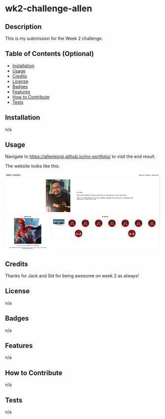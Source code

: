 # wk2-challenge-allen

## Description

This is my submission for the Week 2 challenge.

## Table of Contents (Optional)

- [Installation](#installation)
- [Usage](#usage)
- [Credits](#credits)
- [License](#license)
- [Badges](#badges)
- [Features](#features)
- [How to Contribute](#how-to-contribute)
- [Tests](#tests)

## Installation

n/a

## Usage

Navigate to https://allentpogi.github.io/my-portfolio/ to visit the end result.

The website looks like this:

![The Horiseon webpage includes a navigation bar, a header image, and cards with text and images at the bottom of the page.](./assets/images/week2-challenge.JPG)

## Credits

Thanks for Jack and Sid for being awesome on week 2 as always!

## License

n/a

## Badges

n/a

## Features

n/a

## How to Contribute

n/a

## Tests

n/a
